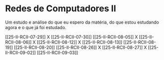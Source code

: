 # Redes de Computadores II

Um estudo e análise do que eu espero da matéria, do que estou estudando agora e o que já foi estudado.

[[25-II-RCII-07-29]] X
[[25-II-RCII-07-30]] 
[[25-II-RCII-08-05]] X
[[25-II-RCII-08-06]] X
[[25-II-RCII-08-12]] X
[[25-II-RCII-08-13]]
[[25-II-RCII-08-19]]
[[25-II-RCII-08-20]]
[[25-II-RCII-08-26]] X
[[25-II-RCII-08-27]] X
[[25-II-RCII-09-02]]
[[25-II-RCII-09-03]]

